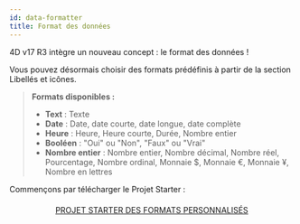 ```yaml
---
id: data-formatter
title: Format des données
---
```


4D v17 R3 intègre un nouveau concept : le format des données !

Vous pouvez désormais choisir des formats prédéfinis à partir de la section Libellés et icônes.

> **Formats disponibles :**
> 
> * **Text** : Texte
> * **Date** : Date, date courte, date longue, date complète
> * **Heure** : Heure, Heure courte, Durée, Nombre entier
> * **Booléen** : "Oui" ou "Non", "Faux" ou "Vrai"
> * **Nombre entier** : Nombre entier, Nombre décimal, Nombre réel, Pourcentage, Nombre ordinal, Monnaie $, Monnaie €, Monnaie ¥, Nombre en lettres

</div>

Commençons par télécharger le Projet Starter :

<div markdown="1" style="text-align: center; margin-top: 20px">
<a class="button"
href="https://github.com/4d-for-ios/tutorial-DataFormatter/releases/latest/download/tutorial-DataFormatter.zip">PROJET STARTER DES FORMATS PERSONNALISÉS</a>
</div>

